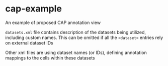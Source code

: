 # cap-example
An example of proposed CAP annotation view

`datasets.xml` file contains description of the datasets being utilized, including custom names. This can be omitted if all the `<dataset>` entries rely on external dataset IDs

Other xml files are using dataset names (or IDs), defining annotation mappings to the cells within these datasets
